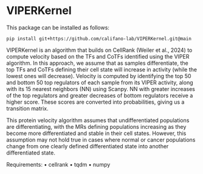 # VIPERKernel

This package can be installed as follows:
```
pip install git+https://github.com/califano-lab/VIPERKernel.git@main
```

VIPERKernel is an algorithm that builds on CellRank (Weiler et al., 2024) to compute velocity based on the TFs and CoTFs identified using the VIPER algorithm. In this approach, we assume that as samples differentiate, the top TFs and CoTFs defining their cell state will increase in activity (while the lowest ones will decrease). Velocity is computed by identifying the top 50 and bottom 50 top regulators of each sample from its VIPER activity, along with its 15 nearest neighbors (NN) using Scanpy. NN with greater increases of the top regulators and greater decreases of bottom regulators receive a higher score. These scores are converted into probabilities, giving us a transition matrix.

This protein velocity algorithm assumes that undifferentiated populations are differentiating, with the MRs defining populations increasing as they become more differentiated and stable in their cell states. However, this assumption may not hold true in cases where normal or cancer populations change from one clearly defined differentiated state into another differentiated state.

Requirements:
• cellrank
• tqdm
• numpy
